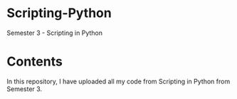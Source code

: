 # Scripting-Python
Semester 3 - Scripting in Python

# Contents
In this repository, I have uploaded all my code from Scripting in Python from Semester 3.
